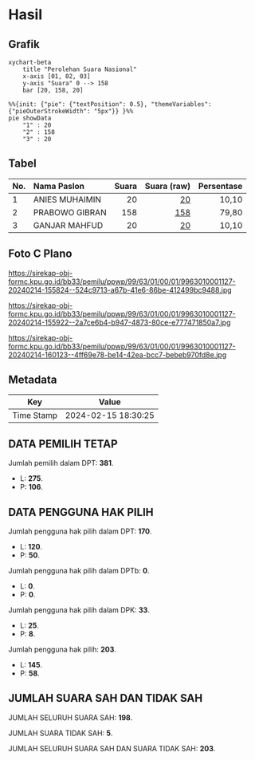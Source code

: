 # Hasil

## Grafik

```mermaid
xychart-beta
    title "Perolehan Suara Nasional"
    x-axis [01, 02, 03]
    y-axis "Suara" 0 --> 158
    bar [20, 158, 20]
```

```mermaid
%%{init: {"pie": {"textPosition": 0.5}, "themeVariables": {"pieOuterStrokeWidth": "5px"}} }%%
pie showData
    "1" : 20
    "2" : 158
    "3" : 20
```

## Tabel

| No. | Nama Paslon    | Suara | Suara (raw) | Persentase |
|:--- |:-------------- | -----:| -----------:| ----------:|
| 1   | ANIES MUHAIMIN | 20    | [20][p-1]   | 10,10      |
| 2   | PRABOWO GIBRAN | 158   | [158][p-2]  | 79,80      |
| 3   | GANJAR MAHFUD  | 20    | [20][p-3]   | 10,10      |


[p-1]: https://github.com/gigit-pemilu/pemilu-2024/blob/main/pilpres/hitung-suara/sub/99-luar-negeri/sub/63-kuching-malaysia/sub/01-kuching-malaysia/sub/0001-kuching-malaysia/sub/127-ksk-122/sub/paslon-1.txt
[p-2]: https://github.com/gigit-pemilu/pemilu-2024/blob/main/pilpres/hitung-suara/sub/99-luar-negeri/sub/63-kuching-malaysia/sub/01-kuching-malaysia/sub/0001-kuching-malaysia/sub/127-ksk-122/sub/paslon-2.txt
[p-3]: https://github.com/gigit-pemilu/pemilu-2024/blob/main/pilpres/hitung-suara/sub/99-luar-negeri/sub/63-kuching-malaysia/sub/01-kuching-malaysia/sub/0001-kuching-malaysia/sub/127-ksk-122/sub/paslon-3.txt

## Foto C Plano

https://sirekap-obj-formc.kpu.go.id/bb33/pemilu/ppwp/99/63/01/00/01/9963010001127-20240214-155824--524c9713-a67b-41e6-86be-412499bc9488.jpg

https://sirekap-obj-formc.kpu.go.id/bb33/pemilu/ppwp/99/63/01/00/01/9963010001127-20240214-155922--2a7ce6b4-b947-4873-80ce-e777471850a7.jpg

https://sirekap-obj-formc.kpu.go.id/bb33/pemilu/ppwp/99/63/01/00/01/9963010001127-20240214-160123--4ff69e78-be14-42ea-bcc7-bebeb970fd8e.jpg


## Metadata

| Key        | Value               |
| ---------- | ------------------- |
| Time Stamp | 2024-02-15 18:30:25 |


## DATA PEMILIH TETAP

Jumlah pemilih dalam DPT: **381**.
 * L: **275**.
 * P: **106**.

## DATA PENGGUNA HAK PILIH

Jumlah pengguna hak pilih dalam DPT: **170**.
 * L: **120**.
 * P: **50**.

Jumlah pengguna hak pilih dalam DPTb: **0**.
 * L: **0**.
 * P: **0**.

Jumlah pengguna hak pilih dalam DPK: **33**.
 * L: **25**.
 * P: **8**.

Jumlah pengguna hak pilih: **203**.
 * L: **145**.
 * P: **58**.

## JUMLAH SUARA SAH DAN TIDAK SAH

JUMLAH SELURUH SUARA SAH: **198**.

JUMLAH SUARA TIDAK SAH: **5**.

JUMLAH SELURUH SUARA SAH DAN SUARA TIDAK SAH: **203**.


